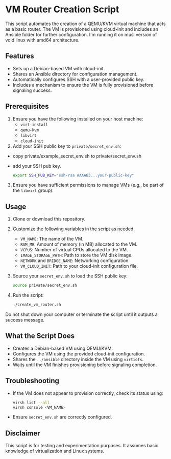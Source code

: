 # VM Router Creation Script

This script automates the creation of a QEMU/KVM virtual machine that acts as a basic router. The VM is provisioned using cloud-init and includes an Ansible folder for further configuration.
I'm running it on musl version of void linux with amd64 architecture.

## Features
- Sets up a Debian-based VM with cloud-init.
- Shares an Ansible directory for configuration management.
- Automatically configures SSH with a user-provided public key.
- Includes a mechanism to ensure the VM is fully provisioned before signaling success.

## Prerequisites
1. Ensure you have the following installed on your host machine:
   - `virt-install`
   - `qemu-kvm`
   - `libvirt`
   - `cloud-init`
2. Add your SSH public key to `private/secret_env.sh`:

- copy private/example_secret_env.sh to private/secret_env.sh
- add your SSH pub key.

   ```bash
   export SSH_PUB_KEY="ssh-rsa AAAAB3...your-public-key"
   ```
3. Ensure you have sufficient permissions to manage VMs (e.g., be part of the `libvirt` group).

## Usage
1. Clone or download this repository.
2. Customize the following variables in the script as needed:
   - `VM_NAME`: The name of the VM.
   - `RAM_MB`: Amount of memory (in MB) allocated to the VM.
   - `VCPUS`: Number of virtual CPUs allocated to the VM.
   - `IMAGE_STORAGE_PATH`: Path to store the VM disk image.
   - `NETWORK` and `BRIDGE_NAME`: Networking configuration.
   - `VM_CLOUD_INIT`: Path to your cloud-init configuration file.
3. Source your `secret_env.sh` to load the SSH public key:

   ```bash
   source private/secret_env.sh
   ```

4. Run the script:

   ```bash
   ./create_vm_router.sh
   ```

Do not shut down your computer or terminate the script until it outputs a success message.

## What the Script Does
- Creates a Debian-based VM using QEMU/KVM.
- Configures the VM using the provided cloud-init configuration.
- Shares the `../ansible` directory inside the VM using `virtiofs`.
- Waits until the VM finishes provisioning before signaling completion.

## Troubleshooting
- If the VM does not appear to provision correctly, check its status using:

  ```bash
  virsh list --all
  virsh console <VM_NAME>
  ```

- Ensure `secret_env.sh` are correctly configured.

## Disclaimer
This script is for testing and experimentation purposes. It assumes basic knowledge of virtualization and Linux systems.
